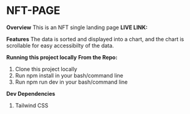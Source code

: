 # NFT-PAGE

**Overview**
This is an NFT single landing page
**LIVE LINK:** 

**Features**
The data is sorted and displayed into a chart, and the chart is scrollable for easy accessibilty of the data.

**Running this project locally**
  **From the Repo:**
  1. Clone this project locally
  2. Run npm install in your bash/command line
  3. Run npm run dev in your bash/command line
 
 
 **Dev Dependencies**
  1. Tailwind CSS
